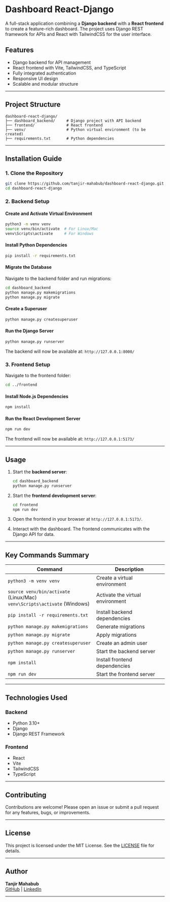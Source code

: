 
# Dashboard React-Django

A full-stack application combining a **Django backend** with a **React frontend** to create a feature-rich dashboard. The project uses Django REST framework for APIs and React with TailwindCSS for the user interface.

## Features

- Django backend for API management
- React frontend with Vite, TailwindCSS, and TypeScript
- Fully integrated authentication
- Responsive UI design
- Scalable and modular structure

---

## Project Structure

```plaintext
dashboard-react-django/
├── dashboard_backend/     # Django project with API backend
├── frontend/              # React frontend
├── venv/                  # Python virtual environment (to be created)
├── requirements.txt       # Python dependencies
```

---

## Installation Guide

### 1. Clone the Repository

```bash
git clone https://github.com/tanjir-mahabub/dashboard-react-django.git
cd dashboard-react-django
```

### 2. Backend Setup

#### Create and Activate Virtual Environment

```bash
python3 -m venv venv
source venv/bin/activate  # For Linux/Mac
venv\Scripts\activate     # For Windows
```

#### Install Python Dependencies

```bash
pip install -r requirements.txt
```

#### Migrate the Database

Navigate to the backend folder and run migrations:

```bash
cd dashboard_backend
python manage.py makemigrations
python manage.py migrate
```

#### Create a Superuser

```bash
python manage.py createsuperuser
```

#### Run the Django Server

```bash
python manage.py runserver
```

The backend will now be available at: `http://127.0.0.1:8000/`

### 3. Frontend Setup

Navigate to the frontend folder:

```bash
cd ../frontend
```

#### Install Node.js Dependencies

```bash
npm install
```

#### Run the React Development Server

```bash
npm run dev
```

The frontend will now be available at: `http://127.0.0.1:5173/`

---

## Usage

1. Start the **backend server**:
   ```bash
   cd dashboard_backend
   python manage.py runserver
   ```

2. Start the **frontend development server**:
   ```bash
   cd frontend
   npm run dev
   ```

3. Open the frontend in your browser at `http://127.0.0.1:5173/`.

4. Interact with the dashboard. The frontend communicates with the Django API for data.

---

## Key Commands Summary

| Command                               | Description                        |
|---------------------------------------|------------------------------------|
| `python3 -m venv venv`                | Create a virtual environment       |
| `source venv/bin/activate` (Linux/Mac) <br> `venv\Scripts\activate` (Windows) | Activate the virtual environment  |
| `pip install -r requirements.txt`     | Install backend dependencies       |
| `python manage.py makemigrations`     | Generate migrations                |
| `python manage.py migrate`            | Apply migrations                   |
| `python manage.py createsuperuser`    | Create an admin user               |
| `python manage.py runserver`          | Start the backend server           |
| `npm install`                         | Install frontend dependencies      |
| `npm run dev`                         | Start the frontend server          |

---

## Technologies Used

### Backend
- Python 3.10+
- Django
- Django REST Framework

### Frontend
- React
- Vite
- TailwindCSS
- TypeScript

---

## Contributing

Contributions are welcome! Please open an issue or submit a pull request for any features, bugs, or improvements.

---

## License

This project is licensed under the MIT License. See the [LICENSE](LICENSE) file for details.

---

## Author

**Tanjir Mahabub**  
[GitHub](https://github.com/tanjir-mahabub) | [LinkedIn](https://www.linkedin.com/in/tanjir-mahabub/)

---

